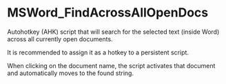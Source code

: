 # MSWord_FindAcrossAllOpenDocs
Autohotkey (AHK) script that will search for the selected text (inside Word) across all currently open documents.

It is recommended to assign it as a hotkey to a persistent script.

When clicking on the document name, the script activates that document and automatically moves to the found string.
